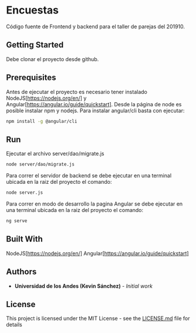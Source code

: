 # Encuestas
Código fuente de Frontend y backend para el taller de parejas del 201910.

## Getting Started

Debe clonar el proyecto desde github.

## Prerequisites
Antes de ejecutar el proyecto es necesario tener instalado NodeJS[https://nodejs.org/en/] y Angular[https://angular.io/guide/quickstart]. Desde la página de node es posible instalar npm y nodejs. Para instalar angular/cli basta con ejecutar:

```sh
npm install -g @angular/cli
```

## Run
Ejecutar el archivo server/dao/migrate.js

```sh
node server/dao/migrate.js
```
Para correr el servidor de backend se debe ejecutar en una terminal ubicada en la raiz del proyecto el comando:
```sh
node server.js
```
Para correr en modo de desarrollo la pagina Angular se debe ejecutar en una terminal ubicada en la raiz del proyecto el comando:
```sh
ng serve
```

## Built With
NodeJS[https://nodejs.org/en/]
Angular[https://angular.io/guide/quickstart]
 

## Authors

* **Universidad de los Andes (Kevin Sánchez)** - *Initial work*

## License

This project is licensed under the MIT License - see the [LICENSE.md](LICENSE.md) file for details


